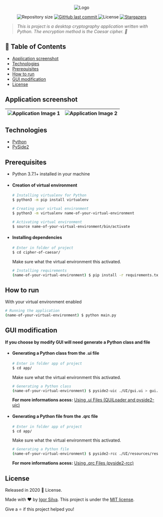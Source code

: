 <!-- Header -->
<p align="center">
  <img src="https://i.imgur.com/kpkGHxw.png" alt="Logo">
 </p>
<p align="center">
  	<img alt="Repository size" src="https://img.shields.io/github/repo-size/igorsilva3/cipher-of-caesar">
  	<a href="https://github.com/igorsilva3/cipher-of-caesar/commits/master">
    	<img alt="GitHub last commit" src="https://img.shields.io/github/last-commit/igorsilva3/cipher-of-caesar">
  	</a> 
  	<img alt="License" src="https://img.shields.io/github/license/igorsilva3/cipher-of-caesar">
  	<a href="https://github.com/igorsilva3/cipher-of-caesar/stargazers">
    	<img alt="Stargazers" src="https://img.shields.io/github/stars/igorsilva3/cipher-of-caesar">
  	</a>
</p>

<!-- Description  -->
> *This is project is a desktop cryptography application written with Python. The encryption method is the Caesar cipher. :stars:*

<!-- Table of contents -->
## :pushpin: Table of Contents
- [Application screenshot](#application-screenshot)
- [Technologies](#technologies)
- [Prerequisites](#prerequisites)
- [How to run](#how-to-run)
- [GUI modification](#gui-modification)
- [License](#license)

<!-- Application screenshot -->
## Application screenshot

| ![Application Image 1](https://i.imgur.com/rOIH0JP.jpg) | ![Application Image 2](https://i.imgur.com/DlzLnwI.jpg) |
| ------------------------------------------------------- | ------------------------------------------------------- |

<!-- Technologies -->
## Technologies
* [Python](https://www.python.org/) 
* [PySide2](https://wiki.qt.io/Qt_for_Python)

<!-- Prerequisites -->
## Prerequisites
* Python 3.7.1+ installed in your machine

- #### Creation of virtual environment
	```bash
	# Installing virtualenv for Python
	$ python3 -m pip install virtualenv

	# Creating your virtual environment
	$ python3 -m virtualenv name-of-your-virtual-environment

	# Activating virtual environment
	$ source name-of-your-virtual-environment/bin/activate
	```

- #### Installing dependencies
	```bash
	# Enter in folder of project
	$ cd cipher-of-caesar/
	``` 
  	Make sure what the virtual environment this activated.
	```bash
	# Installing requirements
	(name-of-your-virtual-environment) $ pip install -r requirements.txt
	``` 
	
## How to run

With your virtual environment enabled
```bash
# Running the application
(name-of-your-virtual-environment) $ python main.py
```

## GUI modification 

**If you choose by modify GUI will need generate a Python class and file**

- #### Generating a Python class from the .ui file
	```bash
	# Enter in folder app of project
	$ cd app/
	``` 
	Make sure what the virtual environment this activated.
	```bash
	# Generating a Python class
	(name-of-your-virtual-environment) $ pyside2-uic ./UI/gui.ui > gui.py
	```
	
	**For more informations acess:** [Using .ui Files (QUiLoader and pyside2-uic)](https://doc.qt.io/qtforpython/tutorials/basictutorial/uifiles.html)
  	
- #### Generating a Python file from the .qrc file
	```bash
	# Enter in folder app of project
	$ cd app/
	``` 
	Make sure what the virtual environment this activated.
	```bash
	# Generating a Python file
	(name-of-your-virtual-environment) $ pyside2-rcc ./UI/resources/resources.qrc -o resources_rc.py
	```
	
	**For more informations acess:** [Using .qrc Files (pyside2-rcc)](https://doc.qt.io/qtforpython/tutorials/basictutorial/qrcfiles.html)


<!-- License -->
## License

Released in 2020 :closed_book: License.

Made with :heart: by [Igor Silva](https://github.com/igorsilva3).
This project is under the [MIT license](./LICENSE).

Give a :star: if this project helped you!
